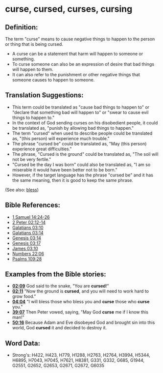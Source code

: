 # curse, cursed, curses, cursing #

## Definition: ##

The term "curse" means to cause negative things to happen to the person or thing that is being cursed.

* A curse can be a statement that harm will happen to someone or something.
* To curse someone can also be an expression of desire that bad things will happen to them.
* It can also refer to the punishment or other negative things that someone causes to happen to someone.

## Translation Suggestions: ##

* This term could be translated as "cause bad things to happen to" or "declare that something bad will happen to" or "swear to cause evil things to happen to."
* In the context of God sending curses on his disobedient people, it could be translated as, "punish by allowing bad things to happen."
* The term "cursed" when used to describe people could be translated as, "(this person) will experience much trouble."
* The phrase "cursed be" could be translated as, "May (this person) experience great difficulties."
* The phrase, "Cursed is the ground" could be translated as, "The soil will not be very fertile."
* "Cursed be the day I was born" could also be translated as, "I am so miserable it would have been better not to be born."
* However, if the target language has the phrase "cursed be" and it has the same meaning, then it is good to keep the same phrase.

(See also: [bless](../kt/bless.md))

## Bible References: ##

* [1 Samuel 14:24-26](rc://en/tn/help/1sa/14/24)
* [2 Peter 02:12-14](rc://en/tn/help/2pe/02/12)
* [Galatians 03:10](rc://en/tn/help/gal/03/10)
* [Galatians 03:14](rc://en/tn/help/gal/03/14)
* [Genesis 03:14](rc://en/tn/help/gen/03/14)
* [Genesis 03:17](rc://en/tn/help/gen/03/17)
* [James 03:10](rc://en/tn/help/jas/03/10)
* [Numbers 22:06](rc://en/tn/help/num/22/06)
* [Psalms 109:28](rc://en/tn/help/psa/109/28)

## Examples from the Bible stories: ##

* __[02:09](rc://en/tn/help/obs/02/09)__ God said to the snake, "You are __cursed__!"
* __[02:11](rc://en/tn/help/obs/02/11)__ "Now the ground is __cursed__, and you will need to work hard to grow food."
* __[04:04](rc://en/tn/help/obs/04/04)__ "I will bless those who bless you and __curse__  those who __curse__  you."
* __[39:07](rc://en/tn/help/obs/39/07)__ Then Peter vowed, saying, "May God __curse__  me if I know this man!"
* __[50:16](rc://en/tn/help/obs/50/16)__ Because Adam and Eve disobeyed God and brought sin into this world, God __cursed__  it and decided to destroy it.


## Word Data: ##

* Strong's: H422, H423, H779, H1288, H2763, H2764, H3994, H5344, H6895, H7043, H7045, H7621, H8381, G331, G332, G685, G1944, G2551, G2652, G2653, G2671, G2672, G6035

